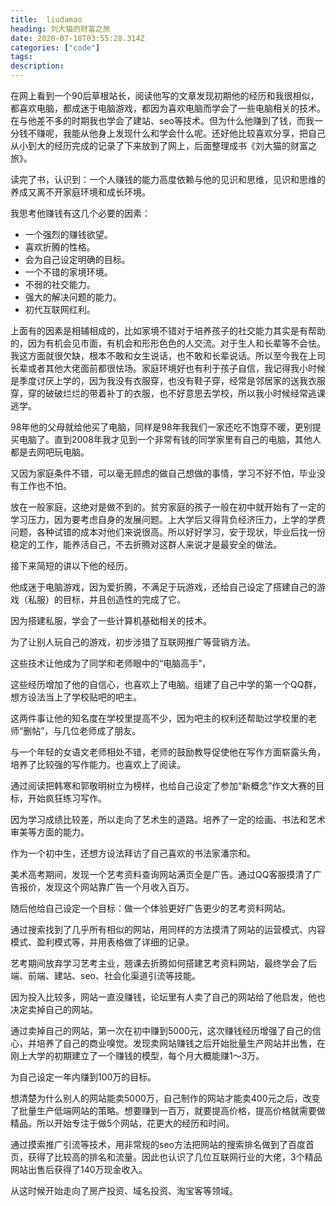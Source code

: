 ```yaml
---
title:  liudamao
heading: 刘大猫的财富之旅
date: 2020-07-18T03:55:28.314Z
categories: ["code"]
tags: 
description: 
---
```


在网上看到一个90后草根站长，阅读他写的文章发现初期他的经历和我很相似，都喜欢电脑，都成迷于电脑游戏，都因为喜欢电脑而学会了一些电脑相关的技术。在与他差不多的时期我也学会了建站、seo等技术。但为什么他赚到了钱，而我一分钱不赚呢，我能从他身上发现什么和学会什么呢。还好他比较喜欢分享，把自己从小到大的经历完成的记录了下来放到了网上，后面整理成书《刘大猫的财富之旅》。

读完了书，认识到：一个人赚钱的能力高度依赖与他的见识和思维，见识和思维的养成又离不开家庭环境和成长环境。

我思考他赚钱有这几个必要的因素：
- 一个强烈的赚钱欲望。
- 喜欢折腾的性格。
- 会为自己设定明确的目标。
- 一个不错的家境环境。
- 不弱的社交能力。
- 强大的解决问题的能力。
- 初代互联网红利。

上面有的因素是相辅相成的，比如家境不错对于培养孩子的社交能力其实是有帮助的，因为有机会见市面，有机会和形形色色的人交流。对于生人和长辈等不会怯。我这方面就很欠缺，根本不敢和女生说话，也不敢和长辈说话。所以至今我在上司长辈或者其他大佬面前都很怯场。家庭环境好也有利于孩子自信，我记得我小时候是季度讨厌上学的，因为我没有衣服穿，也没有鞋子穿，经常是邻居家的送我衣服穿，穿的破破烂烂的带着补丁的衣服，也不好意思去学校，所以我小时候经常逃课逃学。

98年他的父母就给他买了电脑，同样是98年我我们一家还吃不饱穿不暖，更别提买电脑了。直到2008年我才见到一个非常有钱的同学家里有自己的电脑，其他人都是去网吧玩电脑。

又因为家庭条件不错，可以毫无顾虑的做自己想做的事情，学习不好不怕，毕业没有工作也不怕。

放在一般家庭，这绝对是做不到的。贫穷家庭的孩子一般在初中就开始有了一定的学习压力，因为要考虑自身的发展问题。上大学后又得背负经济压力，上学的学费问题，各种试错的成本对他们来说很高。所以好好学习，安于现状，毕业后找一份稳定的工作，能养活自己，不去折腾对这群人来说才是最安全的做法。

接下来简短的讲以下他的经历。

他成迷于电脑游戏，因为爱折腾，不满足于玩游戏，还给自己设定了搭建自己的游戏（私服）的目标，并且创造性的完成了它。

因为搭建私服，学会了一些计算机基础相关的技术。

为了让别人玩自己的游戏，初步涉猎了互联网推广等营销方法。

这些技术让他成为了同学和老师眼中的“电脑高手”，

这些经历增加了他的自信心，也喜欢上了电脑。组建了自己中学的第一个QQ群，想方设法当上了学校贴吧的吧主。

这两件事让他的知名度在学校里提高不少，因为吧主的权利还帮助过学校里的老师“删帖”，与几位老师成了朋友。

与一个年轻的女语文老师相处不错，老师的鼓励教导促使他在写作方面崭露头角，培养了比较强的写作能力。也喜欢上了阅读。

通过阅读把韩寒和郭敬明树立为榜样，也给自己设定了参加“新概念”作文大赛的目标，开始疯狂练习写作。

因为学习成绩比较差，所以走向了艺术生的道路。培养了一定的绘画、书法和艺术审美等方面的能力。

作为一个初中生，还想方设法拜访了自己喜欢的书法家潘宗和。

美术高考期间，发现一个艺考资料查询网站满页全是广告。通过QQ客服摸清了广告报价，发现这个网站靠广告一个月收入百万。

随后他给自己设定一个目标：做一个体验更好广告更少的艺考资料网站。

通过搜索找到了几乎所有相似的网站，用同样的方法摸清了网站的运营模式、内容模式、盈利模式等，并用表格做了详细的记录。

艺考期间放弃学习艺考主业，翘课去折腾如何搭建艺考资料网站，最终学会了后端、前端、建站、seo、社会化渠道引流等技能。

因为投入比较多，网站一直没赚钱，论坛里有人卖了自己的网站给了他启发，他也决定卖掉自己的网站。

通过卖掉自己的网站，第一次在初中赚到5000元，这次赚钱经历增强了自己的信心，并培养了自己的商业嗅觉。发现卖网站赚钱之后开始批量生产网站并出售，在刚上大学的初期建立了一个赚钱的模型，每个月大概能赚1～3万。

为自己设定一年内赚到100万的目标。

想清楚为什么别人的网站能卖5000万，自己制作的网站才能卖400元之后，改变了批量生产低端网站的策略。想要赚到一百万，就要提高价格，提高价格就需要做精品。所以开始专注于做5个网站，花更大的经历和时间。

通过摸索推广引流等技术，用非常规的seo方法把网站的搜索排名做到了百度首页，获得了比较高的排名和流量。因此也认识了几位互联网行业的大佬，3个精品网站出售后获得了140万现金收入。

从这时候开始走向了房产投资、域名投资、淘宝客等领域。












 



